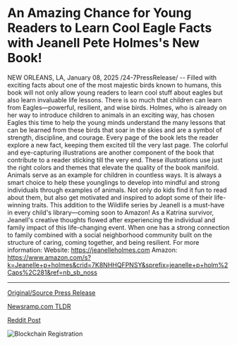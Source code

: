 # An Amazing Chance for Young Readers to Learn Cool Eagle Facts with Jeanell Pete Holmes's New Book!

NEW ORLEANS, LA, January 08, 2025 /24-7PressRelease/ -- Filled with exciting facts about one of the most majestic birds known to humans, this book will not only allow young readers to learn cool stuff about eagles but also learn invaluable life lessons.   There is so much that children can learn from Eagles—powerful, resilient, and wise birds. Holmes, who is already on her way to introduce children to animals in an exciting way, has chosen Eagles this time to help the young minds understand the many lessons that can be learned from these birds that soar in the skies and are a symbol of strength, discipline, and courage. Every page of the book lets the reader explore a new fact, keeping them excited till the very last page. The colorful and eye-capturing illustrations are another component of the book that contribute to a reader sticking till the very end. These illustrations use just the right colors and themes that elevate the quality of the book manifold.   Animals serve as an example for children in countless ways. It is always a smart choice to help these younglings to develop into mindful and strong individuals through examples of animals. Not only do kids find it fun to read about them, but also get motivated and inspired to adopt some of their life-winning traits.   This addition to the Wildlife series by Jeanell is a must-have in every child's library—coming soon to Amazon!  As a Katrina survivor, Jeanell's creative thoughts flowed after experiencing the individual and family impact of this life-changing event. When one has a strong connection to family combined with a social neighborhood community built on the structure of caring, coming together, and being resilient.  For more information:  Website: https://jeanelleholmes.com Amazon: https://www.amazon.com/s?k=Jeanelle+p+holmes&crid=7K8NHHQFPNSY&sprefix=jeanelle+p+holm%2Caps%2C281&ref=nb_sb_noss 

---

[Original/Source Press Release](https://www.24-7pressrelease.com/press-release/517656/an-amazing-chance-for-young-readers-to-learn-cool-eagle-facts-with-jeanell-pete-holmess-new-book)
                    

[Newsramp.com TLDR](https://newsramp.com/curated-news/new-book-by-jeanell-holmes-teaches-kids-valuable-life-lessons-through-the-majestic-eagles/5b972952cba3508d4d06a9621409229c) 

 



[Reddit Post](https://www.reddit.com/r/BookNews/comments/1hwf8ow/new_book_by_jeanell_holmes_teaches_kids_valuable/) 



![Blockchain Registration](https://cdn.newsramp.app/24-7PressRelease/qrcode/251/8/boldByk0.webp)